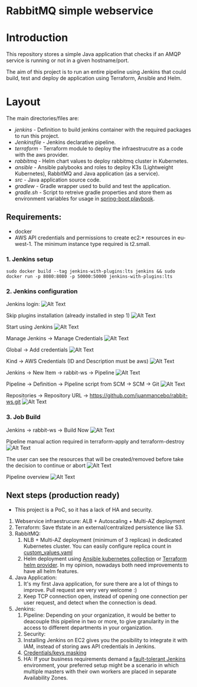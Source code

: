 # RabbitMQ simple webservice
# Introduction

This repository stores a simple Java application that checks if an AMQP service is running or not in a given hostname/port. 

The aim of this project is to run an entire pipeline using Jenkins that could build, test and deploy de application using Terraform, Ansible and Helm.

# Layout

The main directories/files are:

* *jenkins* - Definition to build jenkins container with the required packages to run this project. 
* *Jenkinsfile* - Jenkins declarative pipeline.
* *terraform* - Terraform module to deploy the infraestrucutre as a code with the aws provider.
* *rabbitmq* - Helm chart values to deploy rabbitmq cluster in Kubernetes.
* *ansible* - Ansible palybooks and roles to deploy K3s (Lightweight Kubernetes), RabbitMQ and Java application (as a service).
* *src* - Java application source code.
* *gradlew* - Gradle wrapper used to build and test the application.
* *gradle.sh* - Script to retreive gradle properties and store them as environment variables for usage in [spring-boot playbook](ansible/spring-boot.yml).


## Requirements: 
 - docker
 - AWS API credentials and permissions to create ec2:* resources in eu-west-1. The minimum instance type required is t2.small.



### 1. Jenkins setup
```
sudo docker build --tag jenkins-with-plugins:lts jenkins && sudo docker run -p 8080:8080 -p 50000:50000 jenkins-with-plugins:lts
```

### 2. Jenkins configuration
Jenkins login: ![Alt Text](docs/images/1.png)

Skip plugins installation (already installed in step 1) ![Alt Text](docs/images/2.png)

Start using Jenkins ![Alt Text](docs/images/3.png)

Manage Jenkins -> Manage Credentials ![Alt Text](docs/images/4.png)

Global -> Add credentials ![Alt Text](docs/images/5.png)

Kind -> AWS Credentials (ID and Description must be aws) ![Alt Text](docs/images/6.png)

Jenkins -> New Item -> rabbit-ws -> Pipeline ![Alt Text](docs/images/7.png)

Pipeline -> Definition -> Pipeline script from SCM -> SCM -> Git ![Alt Text](docs/images/8.png)

Repositories -> Repository URL -> https://github.com/juanmancebo/rabbit-ws.git ![Alt Text](docs/images/9.png)


### 3. Job Build

Jenkins -> rabbit-ws -> Build Now ![Alt Text](docs/images/10.png)

Pipeline manual action required in terraform-apply and terraform-destroy ![Alt Text](docs/images/13.png)

The user can see the resources that will be created/removed before take the decision to continue or abort ![Alt Text](docs/images/14.png)

Pipeline overview ![Alt Text](docs/images/15.png)


## Next steps (production ready)
* This project is a PoC, so it has a lack of HA and security.
1. Webservice infraestrucure: ALB + Autoscaling + Multi-AZ deployment
2. Terraform: Save tfstate in an external/centralized persistence like S3.
2. RabbitMQ: 
   1. NLB + Multi-AZ deployment (minimum of 3 replicas) in dedicated Kubernetes cluster. You can easily configure replica count in [custom_values.yaml](tabbitmq/custom_values.yaml#L19)
   2. Helm deployment using [Ansible kubernetes collection](https://docs.ansible.com/ansible/latest/collections/community/kubernetes/helm_module.html) or [Terraform helm provider](https://registry.terraform.io/providers/hashicorp/helm/latest/docs). In my opinion, nowadays both need improvements to have all helm features.
3. Java Application:
   1. It's my first Java application, for sure there are a lot of things to improve. Pull request are very very welcome :)
   2. Keep TCP connection open, instead of opening one connection per user request, and detect when the connection is dead.
4. Jenkins:
   1. Pipeline:
      Depending on your organization, it would be better to deacouple this pipeline in two or more, to give granularity in the access to different departments in your organization.
   2. Security:
    1. Installing Jenkins on EC2 gives you the posibility to integrate it with IAM, instead of storing aws API credentials in Jenkins.
    2. [Credentials/keys masking](https://www.jenkins.io/blog/2019/02/21/credentials-masking/)
   3. HA:
      If your business requirements demand a [fault-tolerant Jenkins](https://docs.cloudbees.com/docs/cloudbees-ci/latest/traditional-install-guide/high-availability) environment, your preferred setup might be a scenario in which multiple masters with their own workers are placed in separate Availability Zones. 
